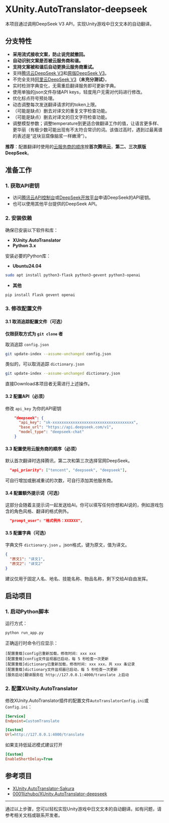 
# XUnity.AutoTranslator-deepseek

本项目通过调用DeepSeek V3 API，实现Unity游戏中日文文本的自动翻译。

## 分支特性

- **采用流式接收文案，防止说完就撤回。**
- **自动识别文案是否被云服务商和谐。**
- **支持文案被和谐后自动更换云服务商重试。**
- 支持[腾讯云DeepSeek V3](https://console.cloud.tencent.com/lkeap/api)和[原版DeepSeek V3](https://platform.deepseek.com/)。
- 不完全支持[阿里云DeepSeek V3](https://bailian.console.aliyun.com/?tab=model#/api-key)**（未充分测试）**。
- 实时检测字典变化，无需重启翻译服务即可更新字典。
- 使用单独的json文件存储API keys，轻度用户无需对代码进行修改。
- 优化标点符号预处理。
- 动态调整每次发送翻译请求时的token上限。
- （可能是缺点）删去对译文的重复文字检查功能。
- （可能是缺点）删去对译文的日文字符检查功能。
- 调整模型参数；调整temperature到更适合做翻译工作的值，让语言更多样、更华丽（有极少数可能出现有不太符合常识的词。该值过高时，遇到过最离谱的表述是“这块豆腐像脑浆一样嫩滑”）。

**推荐**：配置翻译时使用的[云服务商的顺序](#jump1)按**首次腾讯云**，**第二、三次原版DeepSeek**。

## 准备工作

### 1. 获取API密钥
- 访问[腾讯云API控制台](https://console.cloud.tencent.com/lkeap/api)或[DeepSeek开放平台](https://platform.deepseek.com/)申请DeepSeek的API密钥。
- 也可以使用其他平台提供的DeepSeek API。

### 2. 安装依赖
确保已安装以下软件和库：
- **XUnity.AutoTranslator**
- **Python 3.x**

安装必要的Python库：

- **Ubuntu24.04**
```bash
sudo apt install python3-flask python3-gevent python3-openai
```
- **其他**
```bash
pip install Flask gevent openai
```

### 3. 修改配置文件

#### 3.1 取消追踪配置文件（可选）
**仅限获取方式为 `git clone` 者**

取消追踪 `config.json`
```bash
git update-index --assume-unchanged config.json
```
类似的，可以取消追踪 `dictionary.json`
```bash
git update-index --assume-unchanged dictionary.json
```

直接Download本项目者无需进行上述操作。

#### 3.2 配置API（必须）
修改 `api_key` 为你的API密钥
```json
    "deepseek": {
      "api_key": "sk-xxxxxxxxxxxxxxxxxxxxxxxxxxxxxxxxxxxx",
      "base_url": "https://api.deepseek.com/v1",
      "model_type": "deepseek-chat"
    }
```

#### 3.3 <span id="jump1">配置使用云服务商的顺序（必须）</span>
默认首次翻译时选择腾讯，第二次和第三次选择官网DeepSeek。
```json
  "api_priority": ["tencent", "deepseek", "deepseek"],
```

可自行增加或删减重试的次数，可自行添加其他服务商。

#### 3.4 配置额外提示词（可选）
这部分会随着主提示词一起发送给AI。你可以填写任何你想和AI说的，例如游戏包含的角色风格、翻译的格式例外。
```json
  "prompt_user": "格式例外：XXXXXX",
```
#### 3.5 配置字典（可选）
字典文件 `dictionary.json` 。json格式，键为原文，值为译文。
```json
{
  "原文1": "译文1",
  "原文2": "译文2"
}
```
建议仅用于固定人名、地名、技能名称、物品名称，剩下交给AI自由发挥。

## 启动项目

### 1. 启动Python脚本
运行方式：
```bash
python run_app.py
```
正确运行时命令行应显示：
```text
[配置重载]config已重新加载，修改时间: xxx xxx
[配置重载]config文件监视器已启动，每 5 秒检查一次更新
[配置重载]dictionary已重新加载，修改时间: xxx xxx，共 xxx 条记录
[配置重载]dictionary文件监视器已启动，每 5 秒检查一次更新
[服务启动]翻译服务在 http://127.0.0.1:4000/translate 上启动
```

### 2. 配置XUnity.AutoTranslator
修改XUnity.AutoTranslator插件的配置文件`AutoTranslatorConfig.ini`或`Config.ini`：
```ini
[Service]
Endpoint=CustomTranslate
```
```ini
[Custom]
Url=http://127.0.0.1:4000/translate
```
如果支持低延迟模式建议打开
```ini
[Custom]
EnableShortDelay=True
```

## 参考项目
- [XUnity.AutoTranslator-Sakura](https://github.com/as176590811/XUnity.AutoTranslator-Sakura)
- [0001lizhubo/XUnity.AutoTranslator-deepseek](https://github.com/0001lizhubo/XUnity.AutoTranslator-deepseek)

---

通过以上步骤，您可以轻松实现Unity游戏中日文文本的自动翻译。如有问题，请参考相关文档或联系开发者。
